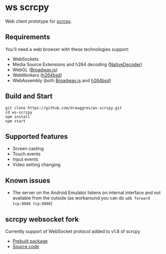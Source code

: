 # ws scrcpy

Web client prototype for [scrcpy](https://github.com/Genymobile/scrcpy).

## Requirements

You'll need a web browser with these technologies support:
* WebSockets
* Media Source Extensions and h264 decoding ([NativeDecoder](/src/decoder/NativeDecoder.ts))
* WebGL ([Broadway.js](/src/decoder/BroadwayDecoder.ts))
* WebWorkers ([h264bsd](/src/decoder/H264bsdDecoder.ts))
* WebAssembly  (both [Broadway.js](/src/decoder/BroadwayDecoder.ts) and [h264bsd](/src/decoder/H264bsdDecoder.ts))

## Build and Start

```shell
git clone https://github.com/drauggres/ws-scrcpy.git
cd ws-scrcpy
npm install
npm start
```

## Supported features
* Screen casting
* Touch events
* Input events
* Video setting changing

## Known issues

* The server on the Android Emulator listens on internal interface and not available from the outside (as workaround you can do `adb forward tcp:8886 tcp:8886`)

## scrcpy websocket fork

Currently support of WebSocket protocol added to v1.8 of scrcpy
* [Prebuilt package](https://github.com/drauggres/scrcpy/releases/download/v1.8.1/scrcpy-server.jar)
* [Source code](https://github.com/drauggres/scrcpy/tree/feature/websocket-server)
